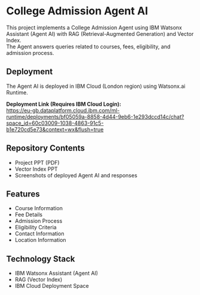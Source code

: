 # College Admission Agent AI

This project implements a College Admission Agent using IBM Watsonx Assistant (Agent AI) with RAG (Retrieval-Augmented Generation) and Vector Index.  
The Agent answers queries related to courses, fees, eligibility, and admission process.

## Deployment
The Agent AI is deployed in IBM Cloud (London region) using Watsonx.ai Runtime.

**Deployment Link (Requires IBM Cloud Login):**  
https://eu-gb.dataplatform.cloud.ibm.com/ml-runtime/deployments/bf05059a-8858-4d44-9eb6-1e293dccd14c/chat?space_id=60c03009-1038-4863-91c5-b1e720cd5e73&context=wx&flush=true

## Repository Contents
- Project PPT (PDF)
- Vector Index PPT
- Screenshots of deployed Agent AI and responses

## Features
- Course Information
- Fee Details
- Admission Process
- Eligibility Criteria
- Contact Information
- Location Information

## Technology Stack
- IBM Watsonx Assistant (Agent AI)
- RAG (Vector Index)
- IBM Cloud Deployment Space

